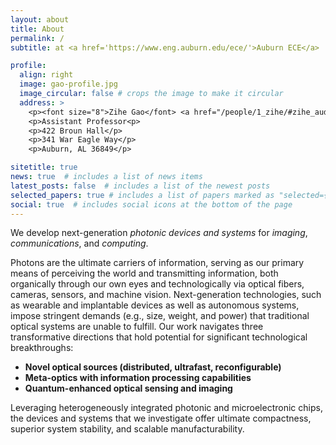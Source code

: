 ```yaml
---
layout: about
title: About
permalink: /
subtitle: at <a href='https://www.eng.auburn.edu/ece/'>Auburn ECE</a>

profile:
  align: right
  image: gao-profile.jpg
  image_circular: false # crops the image to make it circular
  address: >
    <p><font size="8">Zihe Gao</font> <a href="/people/1_zihe/#zihe_audio"><i style='font-size:24px' class='fas'>&#xf028;</i></a><p>
    <p>Assistant Professor<p>
    <p>422 Broun Hall</p>
    <p>341 War Eagle Way</p>
    <p>Auburn, AL 36849</p>

sitetitle: true
news: true  # includes a list of news items
latest_posts: false  # includes a list of the newest posts
selected_papers: true # includes a list of papers marked as "selected={true}"
social: true  # includes social icons at the bottom of the page
---
```


We develop next-generation *photonic devices and systems* for *imaging*, *communications*, and *computing*.

Photons are the ultimate carriers of information, serving as our primary means of perceiving the world and transmitting information, both organically through our own eyes and technologically via optical fibers, cameras, sensors, and machine vision. Next-generation technologies, such as wearable and implantable devices as well as autonomous systems, impose stringent demands (e.g., size, weight, and power) that traditional optical systems are unable to fulfill. Our work navigates three transformative directions that hold potential for significant technological breakthroughs: 
- **Novel optical sources (distributed, ultrafast, reconfigurable)**
- **Meta-optics with information processing capabilities**
- **Quantum-enhanced optical sensing and imaging**

Leveraging heterogeneously integrated photonic and microelectronic chips, the devices and systems that we investigate offer ultimate compactness, superior system stability, and scalable manufacturability.


<!-- Write your biography here. Tell the world about yourself. Link to your favorite [subreddit](http://reddit.com). You can put a picture in, too. The code is already in, just name your picture `prof_pic.jpg` and put it in the `img/` folder.

Put your address / P.O. box / other info right below your picture. You can also disable any of these elements by editing `profile` property of the YAML header of your `_pages/about.md`. Edit `_bibliography/papers.bib` and Jekyll will render your [publications page](/al-folio/publications/) automatically.

Link to your social media connections, too. This theme is set up to use [Font Awesome icons](http://fortawesome.github.io/Font-Awesome/) and [Academicons](https://jpswalsh.github.io/academicons/), like the ones below. Add your Facebook, Twitter, LinkedIn, Google Scholar, or just disable all of them.
 -->